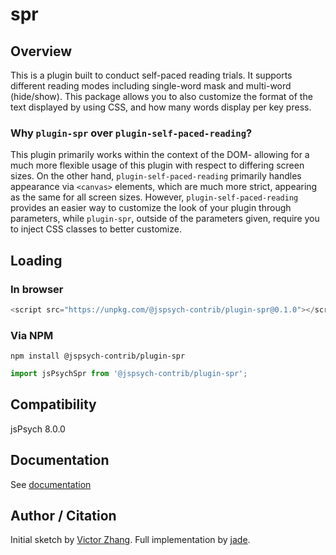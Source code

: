 # spr

## Overview

This is a plugin built to conduct self-paced reading trials. It supports different reading modes including single-word mask and multi-word (hide/show). This package allows you to also customize the format of the text displayed by using CSS, and how many words display per key press.

### Why `plugin-spr` over `plugin-self-paced-reading`?
This plugin primarily works within the context of the DOM- allowing for a much more flexible usage of this plugin with respect to differing screen sizes. On the other hand, `plugin-self-paced-reading` primarily handles appearance via `<canvas>` elements, which are much more strict, appearing as the same for all screen sizes. However, `plugin-self-paced-reading` provides an easier way to customize the look of your plugin through parameters, while `plugin-spr`, outside of the parameters given, require you to inject CSS classes to better customize.

## Loading

### In browser

```js
<script src="https://unpkg.com/@jspsych-contrib/plugin-spr@0.1.0"></script>
```

### Via NPM

```
npm install @jspsych-contrib/plugin-spr
```

```js
import jsPsychSpr from '@jspsych-contrib/plugin-spr';
```

## Compatibility

jsPsych 8.0.0

## Documentation

See [documentation](https://github.com/jspsych/jspsych-contrib/blob/main/packages/plugin-spr/docs/jspsych-spr.md)

## Author / Citation

Initial sketch by [Victor Zhang](https://github.com/vzhang03). Full implementation by [jade](https://github.com/jadeddelta).
